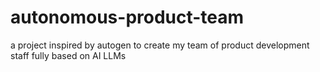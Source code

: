 # autonomous-product-team
a project inspired by autogen to create my team of product development staff fully based on AI LLMs
